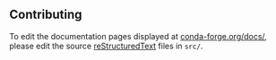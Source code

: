 ## Contributing

To edit the documentation pages displayed at
[conda-forge.org/docs/][conda-forge-docs], please edit the source
[reStructuredText][] files in `src/`.

[conda-forge-docs]: https://conda-forge.org/docs/
[reStructuredText]: http://docutils.sourceforge.net/rst.html
